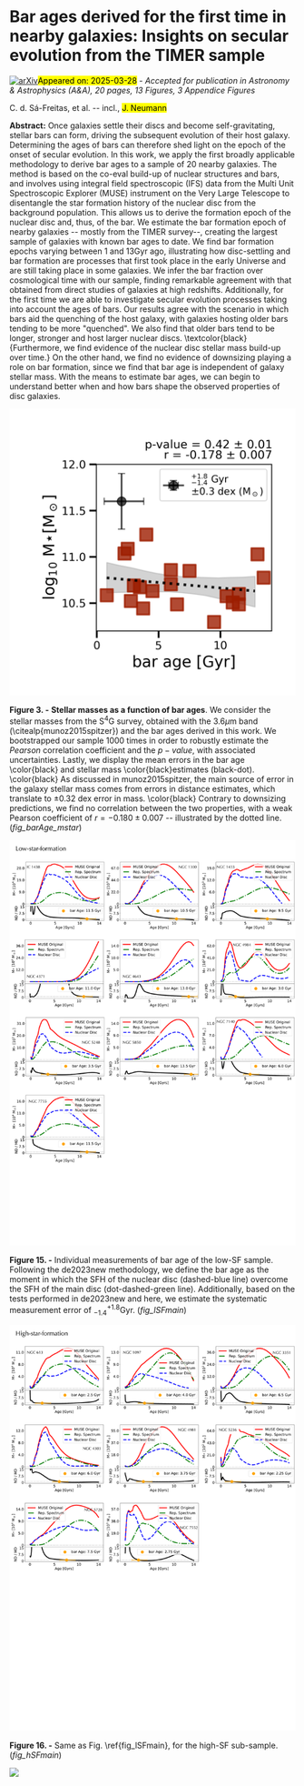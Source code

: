 <div class="macros" style="visibility:hidden;">
$\newcommand{\ensuremath}{}$
$\newcommand{\xspace}{}$
$\newcommand{\object}[1]{\texttt{#1}}$
$\newcommand{\farcs}{{.}''}$
$\newcommand{\farcm}{{.}'}$
$\newcommand{\arcsec}{''}$
$\newcommand{\arcmin}{'}$
$\newcommand{\ion}[2]{#1#2}$
$\newcommand{\textsc}[1]{\textrm{#1}}$
$\newcommand{\hl}[1]{\textrm{#1}}$
$\newcommand{\footnote}[1]{}$
$\newcommand{\arraystretch}{1.2}$
$\newcommand{\arraystretch}{1.1}$
$\newcommand{\arraystretch}{1.5}$</div>



<div id="title">

# Bar ages derived for the first time in nearby galaxies: Insights on secular evolution from the TIMER sample

</div>
<div id="comments">

[![arXiv](https://img.shields.io/badge/arXiv-2503.20864-b31b1b.svg)](https://arxiv.org/abs/2503.20864)<mark>Appeared on: 2025-03-28</mark> -  _Accepted for publication in Astronomy & Astrophysics (A&A), 20 pages, 13 Figures, 3 Appendice Figures_

</div>
<div id="authors">

C. d. Sá-Freitas, et al. -- incl., <mark>J. Neumann</mark>

</div>
<div id="abstract">

**Abstract:** Once galaxies settle their discs and become self-gravitating, stellar bars can form, driving the subsequent evolution of their host galaxy. Determining the ages of bars can therefore shed light on the epoch of the onset of secular evolution. In this work, we apply the first broadly applicable methodology to derive bar ages to a sample of 20 nearby galaxies. The method is based on the co-eval build-up of nuclear structures and bars, and involves using integral field spectroscopic (IFS) data from the Multi Unit Spectroscopic Explorer (MUSE) instrument on the Very Large Telescope to disentangle the star formation history of the nuclear disc from the background population. This allows us to derive the formation epoch of the nuclear disc and, thus, of the bar. We estimate the bar formation epoch of nearby galaxies -- mostly from the TIMER survey--, creating the largest sample of galaxies with known bar ages to date. We find bar formation epochs varying between $1$ and $13 \mathrm{Gyr}$ ago, illustrating how disc-settling and bar formation are processes that first took place in the early Universe and are still taking place in some galaxies. We infer the bar fraction over cosmological time with our sample, finding remarkable agreement with that obtained from direct studies of galaxies at high redshifts. Additionally, for the first time we are able to investigate secular evolution processes taking into account the ages of bars. Our results agree with the scenario in which bars aid the quenching of the host galaxy, with galaxies hosting older bars tending to be more "quenched". We also find that older bars tend to be longer, stronger and host larger nuclear discs. \textcolor{black}{Furthermore, we find evidence of the nuclear disc stellar mass build-up over time.} On the other hand, we find no evidence of downsizing playing a role on bar formation, since we find that bar age is independent of galaxy stellar mass. With the means to estimate bar ages, we can begin to understand better when and how bars shape the observed properties of disc galaxies.

</div>

<div id="div_fig1">

<img src="tmp_2503.20864/./plots/barAge_mstar.png" alt="Fig3" width="100%"/>

**Figure 3. -** **Stellar masses as a function of bar ages**. We consider the stellar masses from the S$^4$G survey, obtained with the $3.6\mu\mathrm{m}$ band (\citealp{munoz2015spitzer}) and the bar ages derived in this work.  We bootstrapped our sample $1000$ times in order to robustly estimate the _Pearson_ correlation coefficient and the $p-value$, with associated uncertainties. Lastly, we display the mean errors in the bar age \color{black} and stellar mass \color{black}estimates (black-dot). \color{black} As discussed in munoz2015spitzer, the main source of error in the galaxy stellar mass comes from errors in distance estimates, which translate to $\pm0.32$ dex error in mass. \color{black} Contrary to downsizing predictions, we find no correlation between the two properties, with a weak Pearson coefficient of $r=-0.180\pm0.007$ -- illustrated by the dotted line. (*fig_barAge_mstar*)

</div>
<div id="div_fig2">

<img src="tmp_2503.20864/./plots/mainResults_lSF.png" alt="Fig15" width="100%"/>

**Figure 15. -** Individual measurements of bar age of the low-SF sample. Following the de2023new methodology, we define the bar age as the moment in which the SFH of the nuclear disc (dashed-blue line) overcome the SFH of the main disc (dot-dashed-green line). Additionally, based on the tests performed in de2023new and here, we estimate the systematic measurement error of $^{+1.8}_{-1.4} \mathrm{Gyr}$.  (*fig_lSFmain*)

</div>
<div id="div_fig3">

<img src="tmp_2503.20864/./plots/mainResults_hSF.png" alt="Fig16" width="100%"/>

**Figure 16. -** Same as Fig. \ref{fig_lSFmain}, for the high-SF sub-sample. (*fig_hSFmain*)

</div><div id="qrcode"><img src=https://api.qrserver.com/v1/create-qr-code/?size=100x100&data="https://arxiv.org/abs/2503.20864"></div>